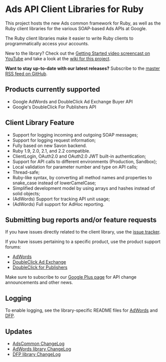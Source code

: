 # Ads API Client Libraries for Ruby

This project hosts the new Ads common framework for Ruby, as well as the Ruby client libraries for the various SOAP-based Ads APIs at Google.

The Ruby client libraries make it easier to write Ruby clients to programmatically access your accounts.

New to the library? Check out the [Getting Started video screencast on YouTube](http://www.youtube.com/watch?v=PJx6oRyZx2Y) and take a look at the [wiki for this project](https://github.com/googleads/google-api-ads-ruby/wiki).

**Want to stay up-to-date with our latest releases?** Subscribe to the [master RSS feed on GitHub](https://github.com/googleads/google-api-ads-ruby/commits/master.atom).

## Products currently supported

 - Google AdWords and DoubleClick Ad Exchange Buyer API
 - Google's DoubleClick For Publishers API

## Client Library Feature

 - Support for logging incoming and outgoing SOAP messages;
 - Support for logging request information;
 - Fully based on new Savon backend.
 - Ruby 1.9, 2.0, 2.1, and 2.2 compatible.
 - ClientLogin, OAuth2.0 and OAuth2.0 JWT built-in authentication;
 - Support for API calls to different environments (Production, Sandbox);
 - Local validation for parameter number and type on API calls;
 - Thread-safe;
 - Ruby-like syntax, by converting all method names and properties to snake\_case instead of lowerCamelCase;
 - Simplified development model by using arrays and hashes instead of solid objects;
 - (AdWords) Support for tracking API unit usage;
 - (AdWords) Full support for AdHoc reporting.

## Submitting bug reports and/or feature requests

If you have issues directly related to the client library, use the [issue tracker](https://github.com/googleads/google-api-ads-ruby/issues).

If you have issues pertaining to a specific product, use the product support forums:

* [AdWords](https://groups.google.com/forum/#!forum/adwords-api)
* [DoubleClick Ad Exchange](https://groups.google.com/forum/#!forum/google-doubleclick-ad-exchange-buyer-api)
* [DoubleClick for Publishers](https://groups.google.com/forum/#!forum/google-doubleclick-for-publishers-api)

Make sure to subscribe to our [Google Plus page](https://plus.google.com/+GoogleAdsDevelopers)
for API change announcements and other news.

## Logging

 To enable logging, see the library-specific README files for [AdWords](https://github.com/googleads/google-api-ads-ruby/blob/master/adwords_api/README.md#23---logging) and [DFP](https://github.com/googleads/google-api-ads-ruby/blob/master/dfp_api/README.md#how-do-i-enable-logging).

## Updates

 - [AdsCommon ChangeLog](https://github.com/googleads/google-api-ads-ruby/blob/master/ads_common/ChangeLog)
 - [AdWords library ChangeLog](https://github.com/googleads/google-api-ads-ruby/blob/master/adwords_api/ChangeLog)
 - [DFP library ChangeLog](https://github.com/googleads/google-api-ads-ruby/blob/master/dfp_api/ChangeLog)
